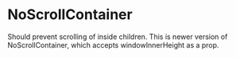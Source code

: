 # NoScrollContainer

Should prevent scrolling of inside children. This is newer version of NoScrollContainer, which accepts windowInnerHeight as a prop.